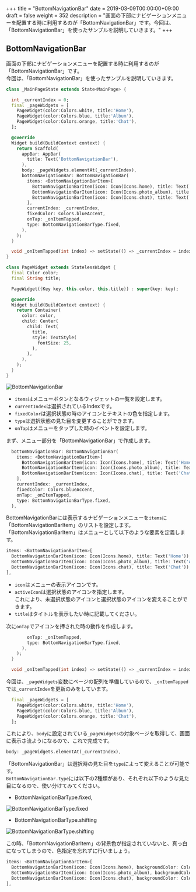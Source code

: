 +++
title = "BottomNavigationBar"
date = 2019-03-09T00:00:00+09:00
draft = false
weight = 352
description = "画面の下部にナビゲーションメニューを配置する時に利用するのが「BottomNavigationBar」です。今回は、「BottomNavigationBar」を使ったサンプルを説明していきます。"
+++

## BottomNavigationBar

画面の下部にナビゲーションメニューを配置する時に利用するのが「BottomNavigationBar」です。  
今回は、「BottomNavigationBar」を使ったサンプルを説明していきます。  

```dart
class _MainPageState extends State<MainPage> {

  int _currentIndex = 0;
  final _pageWidgets = [
    PageWidget(color:Colors.white, title:'Home'),
    PageWidget(color:Colors.blue, title:'Album'),
    PageWidget(color:Colors.orange, title:'Chat'),
  ];

  @override
  Widget build(BuildContext context) {
    return Scaffold(
      appBar: AppBar(
        title: Text('BottomNavigationBar'),
      ),
      body: _pageWidgets.elementAt(_currentIndex),
      bottomNavigationBar: BottomNavigationBar(
        items: <BottomNavigationBarItem>[
          BottomNavigationBarItem(icon: Icon(Icons.home), title: Text('Home')),
          BottomNavigationBarItem(icon: Icon(Icons.photo_album), title: Text('Album')),
          BottomNavigationBarItem(icon: Icon(Icons.chat), title: Text('Chat')),
        ],
        currentIndex: _currentIndex,
        fixedColor: Colors.blueAccent,
        onTap: _onItemTapped,
        type: BottomNavigationBarType.fixed,
      ),
    );
  }

  void _onItemTapped(int index) => setState(() => _currentIndex = index );
}

class PageWidget extends StatelessWidget {
  final Color color;
  final String title;

  PageWidget({Key key, this.color, this.title}) : super(key: key);

  @override
  Widget build(BuildContext context) {
    return Container(
      color: color,
      child: Center(
        child: Text(
          title,
          style: TextStyle(
            fontSize: 25,
          ),
        ),
      ),
    );
  }
}
```

<img src="/images/basic/navigation/02/bottomnavicationbar_01.gif" style="min-width:300px;max-width:600px;" alt="BottomNavigationBar"/>

- ``items``はメニューボタンとなるウィジェットの一覧を設定します。
- ``currentIndex``は選択されているIndexです。
- ``fixedColor``は選択状態の時のアイコンとテキストの色を指定します。
- ``type``は選択状態の見た目を変更することができます。
- ``onTap``はメニューをタップした時のイベントを設定します。

まず、メニュー部分を「BottomNavigationBar」で作成します。

```dart
  bottomNavigationBar: BottomNavigationBar(
    items: <BottomNavigationBarItem>[
      BottomNavigationBarItem(icon: Icon(Icons.home), title: Text('Home')),
      BottomNavigationBarItem(icon: Icon(Icons.photo_album), title: Text('Album')),
      BottomNavigationBarItem(icon: Icon(Icons.chat), title: Text('Chat')),
    ],
    currentIndex: _currentIndex,
    fixedColor: Colors.blueAccent,
    onTap: _onItemTapped,
    type: BottomNavigationBarType.fixed,
  ),
```

BottomNavigationBarには表示するナビゲーションメニューを``items``に「BottomNavigationBarItem」のリストを設定します。  
「BottomNavigationBarItem」はメニューとして以下のような要素を定義します。  

```dart
items: <BottomNavigationBarItem>[
  BottomNavigationBarItem(icon: Icon(Icons.home), title: Text('Home')),
  BottomNavigationBarItem(icon: Icon(Icons.photo_album), title: Text('Album')),
  BottomNavigationBarItem(icon: Icon(Icons.chat), title: Text('Chat')),
],
```

- ``icon``はメニューの表示アイコンです。
- ``activeIcon``は選択状態のアイコンを指定します。  
これにより、未選択状態のアイコンと選択状態のアイコンを変えることができます。  
- ``title``はタイトルを表示したい時に記載してください。  

次に``onTap``でアイコンを押された時の動作を作成します。 

```dart
        onTap: _onItemTapped,
        type: BottomNavigationBarType.fixed,
      ),
    );
  }

  void _onItemTapped(int index) => setState(() => _currentIndex = index );
```

今回は、``_pageWidgets``変数にページの配列を準備しているので、``_onItemTapped``では``_currentIndex``を更新のみをしています。

```dart
  final _pageWidgets = [
    PageWidget(color:Colors.white, title:'Home'),
    PageWidget(color:Colors.blue, title:'Album'),
    PageWidget(color:Colors.orange, title:'Chat'),
  ];
```

これにより、``body``に設定されている``_pageWidgets``の対象ページを取得して、画面に表示さ流ようになるので、これで完成です。

```dart
body: _pageWidgets.elementAt(_currentIndex),
```

「BottomNavigationBar」は選択時の見た目を``type``によって変えることが可能です。  
``BottomNavigationBar.type``には以下の2種類があり、それぞれ以下のような見た目になるので、使い分けてみてください。

- BottomNavigationBarType.fixed,
<img src="/images/basic/navigation/02/bottomnavicationbar_02.gif" style="min-width:300px;max-width:600px;" alt="BottomNavigationBarType.fixed"/>

- BottomNavigationBarType.shifting
<img src="/images/basic/navigation/02/bottomnavicationbar_03.gif" style="min-width:300px;max-width:600px;" alt="BottomNavigationBarType.shifting"/>

この時、「BottomNavigationBarItem」の背景色が指定されていないと、真っ白になってしまうので、色指定を忘れずに行いましょう。
```dart
items: <BottomNavigationBarItem>[
  BottomNavigationBarItem(icon: Icon(Icons.home), backgroundColor: Colors.blueAccent, title: Text('Home')),
  BottomNavigationBarItem(icon: Icon(Icons.photo_album), backgroundColor: Colors.blueAccent, title: Text('Album')),
  BottomNavigationBarItem(icon: Icon(Icons.chat), backgroundColor: Colors.blueAccent, title: Text('Chat')),
],
```
